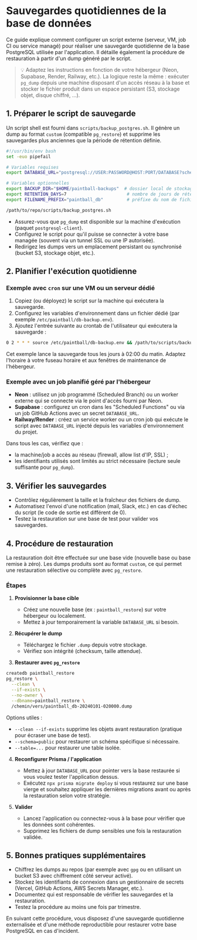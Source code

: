 # Sauvegardes quotidiennes de la base de données

Ce guide explique comment configurer un script externe (serveur, VM, job CI ou service managé) pour réaliser une sauvegarde quotidienne de la base PostgreSQL utilisée par l'application. Il détaille également la procédure de restauration à partir d'un dump généré par le script.

> 💡 Adaptez les instructions en fonction de votre hébergeur (Neon, Supabase, Render, Railway, etc.). La logique reste la même : exécuter `pg_dump` depuis une machine disposant d'un accès réseau à la base et stocker le fichier produit dans un espace persistant (S3, stockage objet, disque chiffré, …).

## 1. Préparer le script de sauvegarde

Un script shell est fourni dans `scripts/backup_postgres.sh`. Il génère un dump au format `custom` (compatible `pg_restore`) et supprime les sauvegardes plus anciennes que la période de rétention définie.

```bash
#!/usr/bin/env bash
set -euo pipefail

# Variables requises
export DATABASE_URL="postgresql://USER:PASSWORD@HOST:PORT/DATABASE?schema=public"

# Variables optionnelles
export BACKUP_DIR="$HOME/paintball-backups"  # dossier local de stockage
export RETENTION_DAYS=7                       # nombre de jours de rétention
export FILENAME_PREFIX="paintball_db"         # préfixe du nom de fichier

/path/to/repo/scripts/backup_postgres.sh
```

- Assurez-vous que `pg_dump` est disponible sur la machine d'exécution (paquet `postgresql-client`).
- Configurez le script pour qu'il puisse se connecter à votre base managée (souvent via un tunnel SSL ou une IP autorisée).
- Redirigez les dumps vers un emplacement persistant ou synchronisé (bucket S3, stockage objet, etc.).

## 2. Planifier l'exécution quotidienne

### Exemple avec `cron` sur une VM ou un serveur dédié

1. Copiez (ou déployez) le script sur la machine qui exécutera la sauvegarde.
2. Configurez les variables d'environnement dans un fichier dédié (par exemple `/etc/paintball/db-backup.env`).
3. Ajoutez l'entrée suivante au crontab de l'utilisateur qui exécutera la sauvegarde :

```bash
0 2 * * * source /etc/paintball/db-backup.env && /path/to/scripts/backup_postgres.sh >> /var/log/paintball-db-backup.log 2>&1
```

Cet exemple lance la sauvegarde tous les jours à 02:00 du matin. Adaptez l'horaire à votre fuseau horaire et aux fenêtres de maintenance de l'hébergeur.

### Exemple avec un job planifié géré par l'hébergeur

- **Neon** : utilisez un job programmé (Scheduled Branch) ou un worker externe qui se connecte via le point d'accès fourni par Neon.
- **Supabase** : configurez un cron dans les "Scheduled Functions" ou via un job GitHub Actions avec un secret `DATABASE_URL`.
- **Railway/Render** : créez un service worker ou un cron job qui exécute le script avec `DATABASE_URL` injecté depuis les variables d'environnement du projet.

Dans tous les cas, vérifiez que :

- la machine/job a accès au réseau (firewall, allow list d'IP, SSL) ;
- les identifiants utilisés sont limités au strict nécessaire (lecture seule suffisante pour `pg_dump`).

## 3. Vérifier les sauvegardes

- Contrôlez régulièrement la taille et la fraîcheur des fichiers de dump.
- Automatisez l'envoi d'une notification (mail, Slack, etc.) en cas d'échec du script (le code de sortie est différent de 0).
- Testez la restauration sur une base de test pour valider vos sauvegardes.

## 4. Procédure de restauration

La restauration doit être effectuée sur une base vide (nouvelle base ou base remise à zéro). Les dumps produits sont au format `custom`, ce qui permet une restauration sélective ou complète avec `pg_restore`.

### Étapes

1. **Provisionner la base cible**
   - Créez une nouvelle base (ex : `paintball_restore`) sur votre hébergeur ou localement.
   - Mettez à jour temporairement la variable `DATABASE_URL` si besoin.

2. **Récupérer le dump**
   - Téléchargez le fichier `.dump` depuis votre stockage.
   - Vérifiez son intégrité (checksum, taille attendue).

3. **Restaurer avec `pg_restore`**

```bash
createdb paintball_restore
pg_restore \
  --clean \
  --if-exists \
  --no-owner \
  --dbname=paintball_restore \
  /chemin/vers/paintball_db-20240101-020000.dump
```

Options utiles :

- `--clean --if-exists` supprime les objets avant restauration (pratique pour écraser une base de test).
- `--schema=public` pour restaurer un schéma spécifique si nécessaire.
- `--table=...` pour restaurer une table isolée.

4. **Reconfigurer Prisma / l'application**
   - Mettez à jour `DATABASE_URL` pour pointer vers la base restaurée si vous voulez tester l'application dessus.
   - Exécutez `npx prisma migrate deploy` si vous restaurez sur une base vierge et souhaitez appliquer les dernières migrations avant ou après la restauration selon votre stratégie.

5. **Valider**
   - Lancez l'application ou connectez-vous à la base pour vérifier que les données sont cohérentes.
   - Supprimez les fichiers de dump sensibles une fois la restauration validée.

## 5. Bonnes pratiques supplémentaires

- Chiffrez les dumps au repos (par exemple avec `gpg` ou en utilisant un bucket S3 avec chiffrement côté serveur activé).
- Stockez les identifiants de connexion dans un gestionnaire de secrets (Vercel, GitHub Actions, AWS Secrets Manager, etc.).
- Documentez qui est responsable de vérifier les sauvegardes et la restauration.
- Testez la procédure au moins une fois par trimestre.

En suivant cette procédure, vous disposez d'une sauvegarde quotidienne externalisée et d'une méthode reproductible pour restaurer votre base PostgreSQL en cas d'incident.
